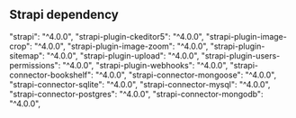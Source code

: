 ## Strapi dependency

 "strapi": "^4.0.0",
    "strapi-plugin-ckeditor5": "^4.0.0",
    "strapi-plugin-image-crop": "^4.0.0",
    "strapi-plugin-image-zoom": "^4.0.0",
    "strapi-plugin-sitemap": "^4.0.0",
    "strapi-plugin-upload": "^4.0.0",
    "strapi-plugin-users-permissions": "^4.0.0",
    "strapi-plugin-webhooks": "^4.0.0",
    "strapi-connector-bookshelf": "^4.0.0",
    "strapi-connector-mongoose": "^4.0.0",
    "strapi-connector-sqlite": "^4.0.0",
    "strapi-connector-mysql": "^4.0.0",
    "strapi-connector-postgres": "^4.0.0",
    "strapi-connector-mongodb": "^4.0.0",